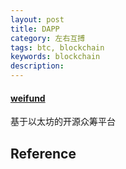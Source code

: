 ```yaml
---
layout: post
title: DAPP
category: 左右互搏
tags: btc, blockchain
keywords: blockchain
description: 
---
```


#### [weifund](http://weifund.io/)

基于以太坊的开源众筹平台

#### 

## Reference

